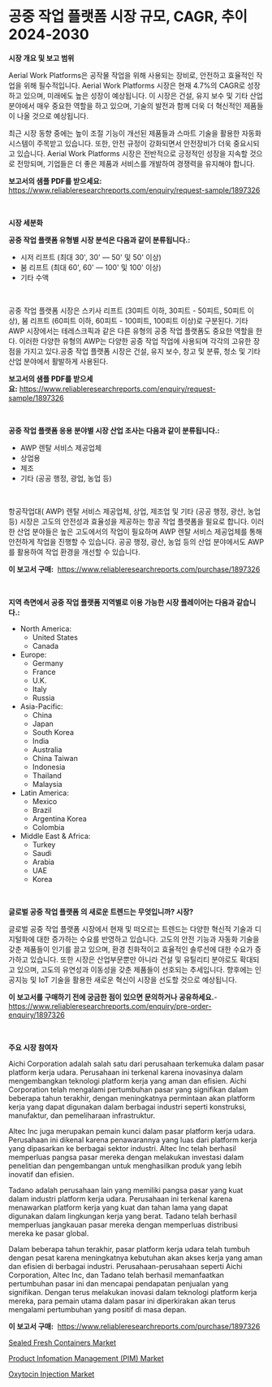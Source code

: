 <p><h1>공중 작업 플랫폼 시장 규모, CAGR, 추이 2024-2030</h1></p><p><strong>시장 개요 및 보고 범위</strong></p>
<p><p>Aerial Work Platforms은 공작물 작업을 위해 사용되는 장비로, 안전하고 효율적인 작업을 위해 필수적입니다. Aerial Work Platforms 시장은 현재 4.7%의 CAGR로 성장하고 있으며, 미래에도 높은 성장이 예상됩니다. 이 시장은 건설, 유지 보수 및 기타 산업 분야에서 매우 중요한 역할을 하고 있으며, 기술의 발전과 함께 더욱 더 혁신적인 제품들이 나올 것으로 예상됩니다.</p><p>최근 시장 동향 중에는 높이 조절 기능이 개선된 제품들과 스마트 기술을 활용한 자동화 시스템이 주목받고 있습니다. 또한, 안전 규정이 강화되면서 안전장비가 더욱 중요시되고 있습니다. Aerial Work Platforms 시장은 전반적으로 긍정적인 성장을 지속할 것으로 전망되며, 기업들은 더 좋은 제품과 서비스를 개발하여 경쟁력을 유지해야 합니다.</p></p>
<p><strong>보고서의 샘플 PDF를 받으세요:</strong> <a href="https://www.reliableresearchreports.com/enquiry/request-sample/1897326">https://www.reliableresearchreports.com/enquiry/request-sample/1897326</a></p>
<p>&nbsp;</p>
<p><strong>시장 세분화</strong></p>
<p><strong>공중 작업 플랫폼 유형별 시장 분석은 다음과 같이 분류됩니다.:</strong></p>
<p><ul><li>시저 리프트 (최대 30', 30' — 50' 및 50' 이상)</li><li>붐 리프트 (최대 60', 60' — 100' 및 100' 이상)</li><li>기타 수액</li></ul></p>
<p>&nbsp;</p>
<p><p>공중 작업 플랫폼 시장은 스키사 리프트 (30피트 이하, 30피트 - 50피트, 50피트 이상), 붐 리프트 (60피트 이하, 60피트 - 100피트, 100피트 이상)로 구분된다. 기타 AWP 시장에서는 테레스크픽과 같은 다른 유형의 공중 작업 플랫폼도 중요한 역할을 한다. 이러한 다양한 유형의 AWP는 다양한 공중 작업 작업에 사용되며 각각의 고유한 장점을 가지고 있다.공중 작업 플랫폼 시장은 건설, 유지 보수, 창고 및 분류, 청소 및 기타 산업 분야에서 활발하게 사용된다.</p></p>
<p><strong>보고서의 샘플 PDF를 받으세요:</strong>&nbsp;<a href="https://www.reliableresearchreports.com/enquiry/request-sample/1897326">https://www.reliableresearchreports.com/enquiry/request-sample/1897326</a></p>
<p>&nbsp;</p>
<p><strong> 공중 작업 플랫폼 응용 분야별 시장 산업 조사는 다음과 같이 분류됩니다.:</strong></p>
<p><ul><li>AWP 렌탈 서비스 제공업체</li><li>상업용</li><li>제조</li><li>기타 (공공 행정, 광업, 농업 등)</li></ul></p>
<p>&nbsp;</p>
<p><p>항공작업대( AWP) 렌탈 서비스 제공업체, 상업, 제조업 및 기타 (공공 행정, 광산, 농업 등) 시장은 고도의 안전성과 효율성을 제공하는 항공 작업 플랫폼을 필요로 합니다. 이러한 산업 분야들은 높은 고도에서의 작업이 필요하며 AWP 렌탈 서비스 제공업체를 통해 안전하게 작업을 진행할 수 있습니다. 공공 행정, 광산, 농업 등의 산업 분야에서도 AWP를 활용하여 작업 환경을 개선할 수 있습니다.</p></p>
<p><strong>이 보고서 구매:</strong>&nbsp; <a href="https://www.reliableresearchreports.com/purchase/1897326">https://www.reliableresearchreports.com/purchase/1897326</a></p>
<p>&nbsp;</p>
<p><strong>지역 측면에서 공중 작업 플랫폼 지역별로 이용 가능한 시장 플레이어는 다음과 같습니다.:</strong></p>
<p><ul>
    <li>
        North America:
        <ul>
            <li>United States</li>
            <li>Canada</li>
        </ul>
    </li>
    <li>
        Europe:
        <ul>
            <li>Germany</li>
            <li>France</li>
            <li>U.K.</li>
            <li>Italy</li>
            <li>Russia</li>
        </ul>
    </li>
    <li>
        Asia-Pacific:
        <ul>
            <li>China</li>
            <li>Japan</li>
            <li>South Korea</li>
            <li>India</li>
            <li>Australia</li>
            <li>China Taiwan</li>
            <li>Indonesia</li>
            <li>Thailand</li>
            <li>Malaysia</li>
        </ul>
    </li>
    <li>
        Latin America:
        <ul>
            <li>Mexico</li>
            <li>Brazil</li>
            <li>Argentina Korea</li>
            <li>Colombia</li>
        </ul>
    </li>
    <li>
        Middle East & Africa:
        <ul>
            <li>Turkey</li>
            <li>Saudi</li>
            <li>Arabia</li>
            <li>UAE</li>
            <li>Korea</li>
        </ul>
    </li>
    </ul></p>
<p>&nbsp;</p>
<p><strong>글로벌 공중 작업 플랫폼 의 새로운 트렌드는 무엇입니까? 시장?</strong></p>
<p><p>글로벌 공중 작업 플랫폼 시장에서 현재 및 떠오르는 트렌드는 다양한 혁신적 기술과 디지털화에 대한 증가하는 수요를 반영하고 있습니다. 고도의 안전 기능과 자동화 기술을 갖춘 제품들이 인기를 끌고 있으며, 환경 친화적이고 효율적인 솔루션에 대한 수요가 증가하고 있습니다. 또한 시장은 산업부문뿐만 아니라 건설 및 유틸리티 분야로도 확대되고 있으며, 고도의 유연성과 이동성을 갖춘 제품들이 선호되는 추세입니다. 향후에는 인공지능 및 IoT 기술을 활용한 새로운 혁신이 시장을 선도할 것으로 예상됩니다.</p></p>
<p><strong>이 보고서를 구매하기 전에 궁금한 점이 있으면 문의하거나 공유하세요.</strong>- <a href="https://www.reliableresearchreports.com/enquiry/pre-order-enquiry/1897326">https://www.reliableresearchreports.com/enquiry/pre-order-enquiry/1897326</a></p>
<p>&nbsp;</p>
<p><strong>주요 시장 참여자</strong></p>
<p><p>Aichi Corporation adalah salah satu dari perusahaan terkemuka dalam pasar platform kerja udara. Perusahaan ini terkenal karena inovasinya dalam mengembangkan teknologi platform kerja yang aman dan efisien. Aichi Corporation telah mengalami pertumbuhan pasar yang signifikan dalam beberapa tahun terakhir, dengan meningkatnya permintaan akan platform kerja yang dapat digunakan dalam berbagai industri seperti konstruksi, manufaktur, dan pemeliharaan infrastruktur.</p><p>Altec Inc juga merupakan pemain kunci dalam pasar platform kerja udara. Perusahaan ini dikenal karena penawarannya yang luas dari platform kerja yang dipasarkan ke berbagai sektor industri. Altec Inc telah berhasil memperluas pangsa pasar mereka dengan melakukan investasi dalam penelitian dan pengembangan untuk menghasilkan produk yang lebih inovatif dan efisien.</p><p>Tadano adalah perusahaan lain yang memiliki pangsa pasar yang kuat dalam industri platform kerja udara. Perusahaan ini terkenal karena menawarkan platform kerja yang kuat dan tahan lama yang dapat digunakan dalam lingkungan kerja yang berat. Tadano telah berhasil memperluas jangkauan pasar mereka dengan memperluas distribusi mereka ke pasar global.</p><p>Dalam beberapa tahun terakhir, pasar platform kerja udara telah tumbuh dengan pesat karena meningkatnya kebutuhan akan akses kerja yang aman dan efisien di berbagai industri. Perusahaan-perusahaan seperti Aichi Corporation, Altec Inc, dan Tadano telah berhasil memanfaatkan pertumbuhan pasar ini dan mencapai pendapatan penjualan yang signifikan. Dengan terus melakukan inovasi dalam teknologi platform kerja mereka, para pemain utama dalam pasar ini diperkirakan akan terus mengalami pertumbuhan yang positif di masa depan.</p></p>
<p><strong>이 보고서 구매:</strong>&nbsp;&nbsp;<a href="https://www.reliableresearchreports.com/purchase/1897326">https://www.reliableresearchreports.com/purchase/1897326</a></p>
<p><p><a href="https://view.publitas.com/reportprime-1/sealed-fresh-containers-market-size-evaluating-its-market-trends-growth-and-projections-2023-2030/">Sealed Fresh Containers Market</a></p><p><a href="https://view.publitas.com/reportprime-1/product-infomation-management-pim-market-furnish-information-about-market-size-market-share-market-dynamics-and-projections-spanning-from-2023-to-2030/">Product Infomation Management (PIM) Market</a></p><p><a href="https://view.publitas.com/reportprime-1/oxytocin-injection-market-size-growth-outlook-from-2023-to-2030-projecting-at-markets-trends-analysis-by-application-regional-outlook-and-revenue/">Oxytocin Injection Market</a></p></p>
